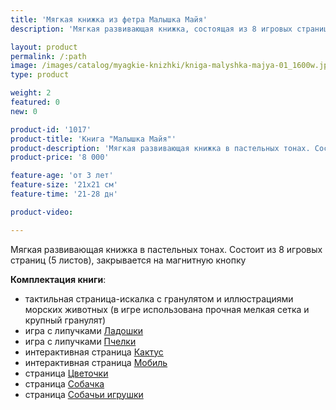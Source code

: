 ```yaml
---
title: 'Мягкая книжка из фетра Малышка Майя'
description: 'Мягкая развивающая книжка, состоящая из 8 игровых страниц. Включает в себя игру с липучками, игру на соответствие цвета, тактильную страницу, интерактивную страницу с подвижными элементами, игру с песиком и его игрушками)'

layout: product
permalink: /:path
image: /images/catalog/myagkie-knizhki/kniga-malyshka-majya-01_1600w.jpg
type: product

weight: 2
featured: 0
new: 0

product-id: '1017'
product-title: 'Книга "Малышка Майя"'
product-description: 'Мягкая развивающая книжка в пастельных тонах. Состоит из 8 игровых страниц (5 листов), закрывается на магнитную кнопку<br /><br />**Комплектация книги**:<br />- тактильная страница-искалка с гранулятом и иллюстрациями морских животных (в игре использована прочная мелкая сетка и крупный гранулят)<br />- игра с липучками [Ладошки](/stranicy/ladoshki)<br />- игра с липучками [Пчелки](/stranicy/pchelki)<br />- интерактивная страница [Кактус](/stranicy/kaktus)<br />- интерактивная страница [Мобиль](/stranicy/mobil)<br />- страница [Цветочки](/stranicy/cvetochki)<br />- страница [Собачка](/stranicy/sobachka)<br />- страница [Собачьи игрушки](/stranicy/sobachi-igrushki)'
product-price: '8 000'

feature-age: 'от 3 лет'
feature-size: '21х21 см'
feature-time: '21-28 дн'

product-video: 

---
```

Мягкая развивающая книжка в пастельных тонах. Состоит из 8 игровых страниц (5 листов), закрывается на магнитную кнопку

**Комплектация книги**:
- тактильная страница-искалка с гранулятом и иллюстрациями морских животных (в игре использована прочная мелкая сетка и крупный гранулят)
- игра с липучками [Ладошки](/stranicy/ladoshki)
- игра с липучками [Пчелки](/stranicy/pchelki)
- интерактивная страница [Кактус](/stranicy/kaktus)
- интерактивная страница [Мобиль](/stranicy/mobil)
- страница [Цветочки](/stranicy/cvetochki)
- страница [Собачка](/stranicy/sobachka)
- страница [Собачьи игрушки](/stranicy/sobachi-igrushki)